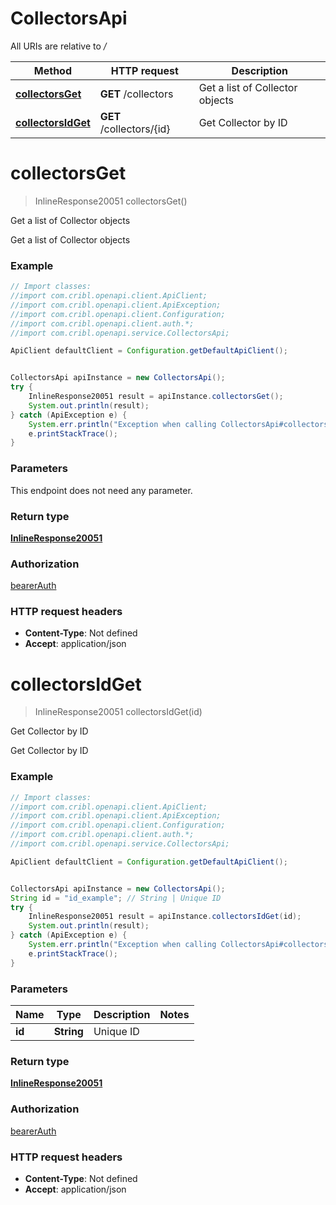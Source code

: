 # CollectorsApi

All URIs are relative to */*

Method | HTTP request | Description
------------- | ------------- | -------------
[**collectorsGet**](CollectorsApi.md#collectorsGet) | **GET** /collectors | Get a list of Collector objects
[**collectorsIdGet**](CollectorsApi.md#collectorsIdGet) | **GET** /collectors/{id} | Get Collector by ID

<a name="collectorsGet"></a>
# **collectorsGet**
> InlineResponse20051 collectorsGet()

Get a list of Collector objects

Get a list of Collector objects

### Example
```java
// Import classes:
//import com.cribl.openapi.client.ApiClient;
//import com.cribl.openapi.client.ApiException;
//import com.cribl.openapi.client.Configuration;
//import com.cribl.openapi.client.auth.*;
//import com.cribl.openapi.service.CollectorsApi;

ApiClient defaultClient = Configuration.getDefaultApiClient();


CollectorsApi apiInstance = new CollectorsApi();
try {
    InlineResponse20051 result = apiInstance.collectorsGet();
    System.out.println(result);
} catch (ApiException e) {
    System.err.println("Exception when calling CollectorsApi#collectorsGet");
    e.printStackTrace();
}
```

### Parameters
This endpoint does not need any parameter.

### Return type

[**InlineResponse20051**](InlineResponse20051.md)

### Authorization

[bearerAuth](../README.md#bearerAuth)

### HTTP request headers

 - **Content-Type**: Not defined
 - **Accept**: application/json

<a name="collectorsIdGet"></a>
# **collectorsIdGet**
> InlineResponse20051 collectorsIdGet(id)

Get Collector by ID

Get Collector by ID

### Example
```java
// Import classes:
//import com.cribl.openapi.client.ApiClient;
//import com.cribl.openapi.client.ApiException;
//import com.cribl.openapi.client.Configuration;
//import com.cribl.openapi.client.auth.*;
//import com.cribl.openapi.service.CollectorsApi;

ApiClient defaultClient = Configuration.getDefaultApiClient();


CollectorsApi apiInstance = new CollectorsApi();
String id = "id_example"; // String | Unique ID
try {
    InlineResponse20051 result = apiInstance.collectorsIdGet(id);
    System.out.println(result);
} catch (ApiException e) {
    System.err.println("Exception when calling CollectorsApi#collectorsIdGet");
    e.printStackTrace();
}
```

### Parameters

Name | Type | Description  | Notes
------------- | ------------- | ------------- | -------------
 **id** | **String**| Unique ID |

### Return type

[**InlineResponse20051**](InlineResponse20051.md)

### Authorization

[bearerAuth](../README.md#bearerAuth)

### HTTP request headers

 - **Content-Type**: Not defined
 - **Accept**: application/json

